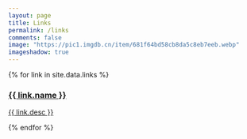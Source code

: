 ```yaml
---
layout: page
title: Links
permalink: /links
comments: false
image: "https://pic1.imgdb.cn/item/681f64bd58cb8da5c8eb7eeb.webp"
imageshadow: true
---
```


<div class="link-grid">
  {% for link in site.data.links %}
    <a href="{{ link.url }}" class="link-card" target="_blank">
      <div class="card-content">
        <h3>{{ link.name }}</h3>
        <p>{{ link.desc }}</p>
      </div>
    </a>
  {% endfor %}
</div>
